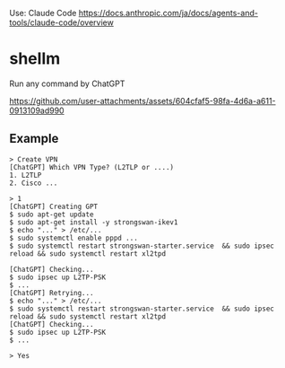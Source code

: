 Use: Claude Code https://docs.anthropic.com/ja/docs/agents-and-tools/claude-code/overview

# shellm
Run any command by ChatGPT

https://github.com/user-attachments/assets/604cfaf5-98fa-4d6a-a611-0913109ad990

## Example
```
> Create VPN
[ChatGPT] Which VPN Type? (L2TLP or ....)
1. L2TLP
2. Cisco ...

> 1
[ChatGPT] Creating GPT
$ sudo apt-get update
$ sudo apt-get install -y strongswan-ikev1
$ echo "..." > /etc/...
$ sudo systemctl enable pppd ...
$ sudo systemctl restart strongswan-starter.service  && sudo ipsec reload && sudo systemctl restart xl2tpd

[ChatGPT] Checking...
$ sudo ipsec up L2TP-PSK
$ ...
[ChatGPT] Retrying...
$ echo "..." > /etc/...
$ sudo systemctl restart strongswan-starter.service  && sudo ipsec reload && sudo systemctl restart xl2tpd
[ChatGPT] Checking...
$ sudo ipsec up L2TP-PSK
$ ...

> Yes
```
